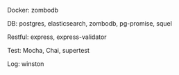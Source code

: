 Docker:
  zombodb

DB:
  postgres, elasticsearch, zombodb, pg-promise, squel

Restful:
  express, express-validator

Test:
  Mocha, Chai, supertest

Log:
  winston
